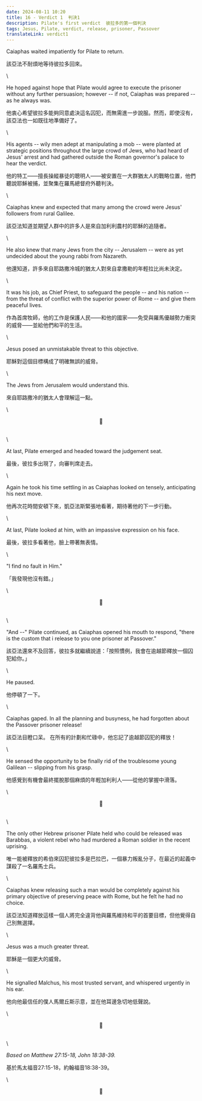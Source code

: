 ```yaml
---
date: 2024-08-11 10:20
title: 16 - Verdict 1  判決1
description: Pilate's first verdict  彼拉多的第一個判決
tags: Jesus, Pilate, verdict, release, prisoner, Passover
translateLink: verdict1
---
```


Caiaphas waited impatiently for Pilate to return. 

該亞法不耐煩地等待彼拉多回來。

\

He hoped against hope that Pilate would agree to execute the prisoner without any further persuasion; however -- if not, Caiaphas was prepared -- as he always was. 

他衷心希望彼拉多能夠同意處決這名囚犯，而無需進一步說服。然而，即使沒有，該亞法也一如既往地準備好了。

\

His agents -- wily men adept at manipulating a mob -- were planted at strategic positions throughout the large crowd of Jews, who had heard of Jesus' arrest and had gathered outside the Roman governor's palace to hear the verdict. 

他的特工——擅長操縱暴徒的聰明人——被安置在一大群猶太人的戰略位置，他們聽說耶穌被捕，並聚集在羅馬總督府外聽判決。

\

Caiaphas knew and expected that many among the crowd were Jesus' followers from rural Galilee. 

該亞法知道並期望人群中的許多人是來自加利利農村的耶穌的追隨者。

\

He also knew that many Jews from the city -- Jerusalem -- were as yet undecided about the young rabbi from Nazareth. 

他還知道，許多來自耶路撒冷城的猶太人對來自拿撒勒的年輕拉比尚未決定。

\

It was his job, as Chief Priest, to safeguard the people -- and his nation -- from the threat of conflict with the superior power of Rome -- and give them peaceful lives. 

作為首席牧師，他的工作是保護人民——和他的國家——免受與羅馬優越勢力衝突的威脅——並給他們和平的生活。

\

Jesus posed an unmistakable threat to this objective. 

耶穌對這個目標構成了明確無誤的威脅。

\

The Jews from Jerusalem would understand this. 

來自耶路撒冷的猶太人會理解這一點。

\

<center>💠</center>

\
\

At last, Pilate emerged and headed toward the judgement seat. 

最後，彼拉多出現了，向審判席走去。

\

Again he took his time settling in as Caiaphas looked on tensely, anticipating his next move.

他再次花時間安頓下來，凱亞法斯緊張地看著，期待著他的下一步行動。

\

At last, Pilate looked at him, with an impassive expression on his face.

最後，彼拉多看著他，臉上帶著無表情。

\

"I find no fault in Him."

「我發現他沒有錯。」

\

<center>💠</center>

\
\

"And --" Pilate continued, as Caiaphas opened his mouth to respond, "there is the custom that i release to you one prisoner at Passover."

該亞法還來不及回答，彼拉多就繼續說道：「按照慣例，我會在逾越節釋放一個囚犯給你。」

\

He paused.

他停頓了一下。

\

Caiaphas gaped. In all the planning and busyness, he had forgotten about the Passover prisoner release!

該亞法目瞪口呆。 在所有的計劃和忙碌中，他忘記了逾越節囚犯的釋放！

\

He sensed the opportunity to be finally rid of the troublesome young Galilean -- slipping from his grasp.

他感覺到有機會最終擺脫那個麻煩的年輕加利利人——從他的掌握中滑落。

\

<center>💠</center>

\
\

The only other Hebrew prisoner Pilate held who could be released was Barabbas, a violent rebel who had murdered a Roman soldier in the recent uprising.

唯一能被釋放的希伯來囚犯彼拉多是巴拉巴，一個暴力叛亂分子，在最近的起義中謀殺了一名羅馬士兵。

\

Caiaphas knew releasing such a man would be completely against his primary objective of preserving peace with Rome, but he felt he had no choice. 

該亞法知道釋放這樣一個人將完全違背他與羅馬維持和平的首要目標，但他覺得自己別無選擇。

\

Jesus was a much greater threat.

耶穌是一個更大的威脅。

\

He signalled Malchus, his most trusted servant, and whispered urgently in his ear. 

他向他最信任的僕人馬爾丘斯示意，並在他耳邊急切地低聲說。

\

<center>💠</center>

\
\

*Based on Matthew 27:15-18, John 18:38-39.*

基於馬太福音27:15-18，約翰福音18:38-39。

\

<center>💠</center>
